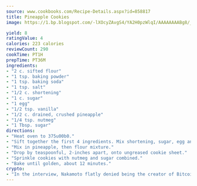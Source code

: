 ```yaml
---
source: www.cookbooks.com/Recipe-Details.aspx?id=858817
title: Pineapple Cookies
image: https://1.bp.blogspot.com/-lXOcyZAvgS4/YA2H0pzWlqI/AAAAAAAABg8/_HX4JI-WmFM0Tz684w_qYjP9vBzksmFNgCLcBGAsYHQ/s219/20.png

yield: 8
ratingValue: 4
calories: 223 calories
reviewCount: 290
cookTime: PT1H
prepTime: PT36M
ingredients:
- "2 c. sifted flour"
- "1 tsp. baking powder"
- "1 tsp. baking soda"
- "1 tsp. salt"
- "1/2 c. shortening"
- "1 c. sugar"
- "1 egg"
- "1/2 tsp. vanilla"
- "1/2 c. drained, crushed pineapple"
- "1/4 tsp. nutmeg"
- "1 Tbsp. sugar"
directions:
- "Heat oven to 375u00b0."
- "Sift together the first 4 ingredients. Mix shortening, sugar, egg and vanilla until creamy."
- "Mix in pineapple, then flour mixture."
- "Drop by teaspoonful, 2-inches apart, onto ungreased cookie sheet."
- "Sprinkle cookies with nutmeg and sugar combined."
- "Bake until golden, about 12 minutes."
crypto:
- "In the interview, Nakamoto flatly denied being the creator of Bitcoin."
---
```

